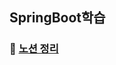 ## SpringBoot학습
### 📗 [노션 정리](https://hosung-lee.notion.site/SpringBoot-1753893694d98082a08de8d80038716a?pvs=4)

